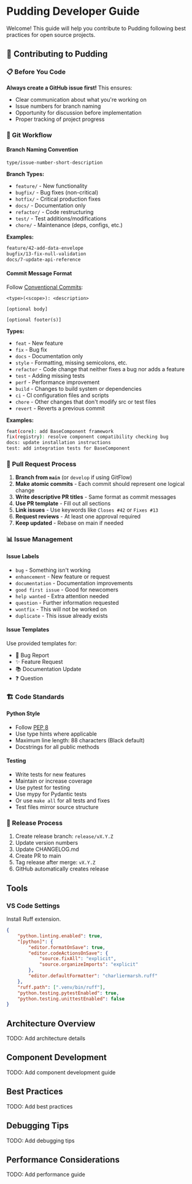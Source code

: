 # Pudding Developer Guide
Welcome! This guide will help you contribute to Pudding following best practices for open source projects.

## 🎯 Contributing to Pudding

### 📋 Before You Code

**Always create a GitHub issue first!** This ensures:
- Clear communication about what you're working on
- Issue numbers for branch naming
- Opportunity for discussion before implementation
- Proper tracking of project progress

### 🌿 Git Workflow

#### Branch Naming Convention
```
type/issue-number-short-description
```

**Branch Types:**
- `feature/` - New functionality
- `bugfix/` - Bug fixes (non-critical)
- `hotfix/` - Critical production fixes
- `docs/` - Documentation only
- `refactor/` - Code restructuring
- `test/` - Test additions/modifications
- `chore/` - Maintenance (deps, configs, etc.)

**Examples:**
```bash
feature/42-add-data-envelope
bugfix/13-fix-null-validation
docs/7-update-api-reference
```

#### Commit Message Format

Follow [Conventional Commits](https://www.conventionalcommits.org/):

```
<type>(<scope>): <description>

[optional body]

[optional footer(s)]
```

**Types:**
- `feat` - New feature
- `fix` - Bug fix
- `docs` - Documentation only
- `style` - Formatting, missing semicolons, etc.
- `refactor` - Code change that neither fixes a bug nor adds a feature
- `test` - Adding missing tests
- `perf` - Performance improvement
- `build` - Changes to build system or dependencies
- `ci` - CI configuration files and scripts
- `chore` - Other changes that don't modify src or test files
- `revert` - Reverts a previous commit

**Examples:**
```bash
feat(core): add BaseComponent framework
fix(registry): resolve component compatibility checking bug
docs: update installation instructions
test: add integration tests for BaseComponent
```

### 🔄 Pull Request Process

1. **Branch from `main`** (or `develop` if using GitFlow)
2. **Make atomic commits** - Each commit should represent one logical change
3. **Write descriptive PR titles** - Same format as commit messages
4. **Use PR template** - Fill out all sections
5. **Link issues** - Use keywords like `Closes #42` or `Fixes #13`
6. **Request reviews** - At least one approval required
7. **Keep updated** - Rebase on main if needed


### 📊 Issue Management

#### Issue Labels
- `bug` - Something isn't working
- `enhancement` - New feature or request
- `documentation` - Documentation improvements
- `good first issue` - Good for newcomers
- `help wanted` - Extra attention needed
- `question` - Further information requested
- `wontfix` - This will not be worked on
- `duplicate` - This issue already exists

#### Issue Templates
Use provided templates for:
- 🐛 Bug Report
- ✨ Feature Request
- 📚 Documentation Update
- ❓ Question

### 🏗️ Code Standards

#### Python Style
- Follow [PEP 8](https://pep8.org/)
- Use type hints where applicable
- Maximum line length: 88 characters (Black default)
- Docstrings for all public methods

#### Testing
- Write tests for new features
- Maintain or increase coverage
- Use pytest for testing
- Use mypy for Pydantic tests
- Or use `make all` for all tests and fixes
- Test files mirror source structure

### 🚀 Release Process

1. Create release branch: `release/vX.Y.Z`
2. Update version numbers
3. Update CHANGELOG.md
4. Create PR to main
5. Tag release after merge: `vX.Y.Z`
6. GitHub automatically creates release

## Tools
### VS Code Settings

Install Ruff extension.
```json
{
    "python.linting.enabled": true,
    "[python]": {
        "editor.formatOnSave": true,
        "editor.codeActionsOnSave": {
            "source.fixAll": "explicit",
            "source.organizeImports": "explicit"
        },
        "editor.defaultFormatter": "charliermarsh.ruff"
    },
    "ruff.path": [".venv/bin/ruff"],
    "python.testing.pytestEnabled": true,
    "python.testing.unittestEnabled": false
}
```

## Architecture Overview

TODO: Add architecture details

## Component Development

TODO: Add component development guide

## Best Practices

TODO: Add best practices

## Debugging Tips

TODO: Add debugging tips

## Performance Considerations

TODO: Add performance guide
